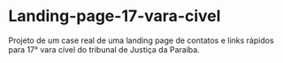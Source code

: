# Landing-page-17-vara-civel
Projeto de um case real de uma landing page de contatos e links rápidos para 17° vara cível do tribunal de Justiça da Paraíba.

